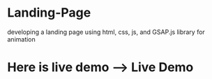 # Landing-Page
developing a landing  page using html, css, js, and GSAP.js  library for animation 

# Here is live demo --> <a hraf="https://landing-page-hazel-nu.vercel.app/" target="_blank"> Live Demo </a>
